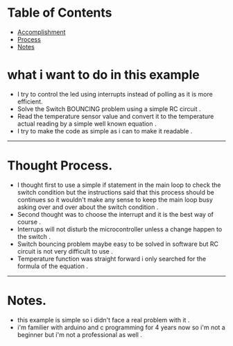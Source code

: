 # Table of Contents
* [Accomplishment](#Accomplishment)
* [Process](#Process )
* [Notes](#Notes )



# <a name="what i want to do in this example"></a>what i want to do in this example
* I try to control the led using interrupts instead of polling as it is more efficient. 
* Solve the Switch BOUNCING problem using a simple RC circuit .
* Read the temperature sensor value and convert it to the temperature actual reading by a simple well known equation .
* I try to make the code as simple as i can to make it readable .

<hr>

# <a name="Thought Process"></a>Thought Process.
* I thought first to use a simple if statement in the main loop to check the switch condition but the instructions said 
that this process should be continues so it wouldn't make any sense to keep the main loop busy asking over and over 
about the switch condition .
* Second thought was to choose the interrupt and it is the best way of course .
* Interrups will not disturb the microcontroller unless a change happen to the switch .
* Switch bouncing problem maybe easy to be solved in software but RC circuit is not very difficult to use .
* Temperature function was straight forward i only searched for the formula of the equation .

<hr>


# <a name="Notes"></a>Notes.
* this example is simple so i didn't face a real problem with it .
* i'm familier with arduino and c programming for 4 years now so i'm not a beginner but i'm not a professional as well .

 
